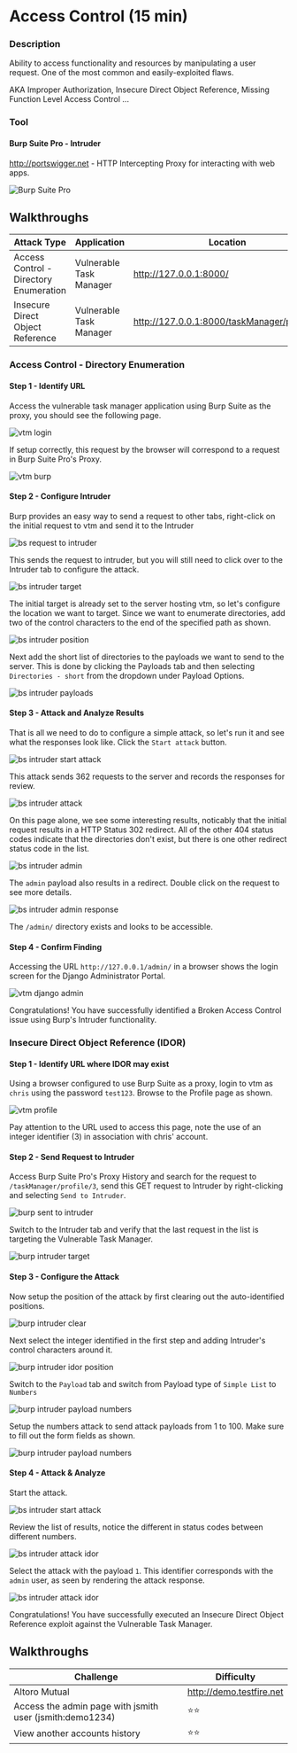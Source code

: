 # Access Control (15 min)
### Description
Ability to access functionality and resources by manipulating a user request.
One of the most common and easily-exploited flaws.

AKA Improper Authorization, Insecure Direct Object Reference, Missing Function Level Access Control ... 

### Tool
#### Burp Suite Pro - Intruder
http://portswigger.net - HTTP Intercepting Proxy for interacting with web apps.

![Burp Suite Pro](https://github.com/justinlarson/Web-App-Hacking-Workshop/raw/master/img/burpsuite.png)

## Walkthroughs

| Attack Type | Application | Location | Tool |
| ---- | ---- | ---- | ---- |
| Access Control - Directory Enumeration | Vulnerable Task Manager | http://127.0.0.1:8000/ | intruder |
| Insecure Direct Object Reference | Vulnerable Task Manager | http://127.0.0.1:8000/taskManager/profile/3 | intruder |

### Access Control - Directory Enumeration

#### Step 1 - Identify URL

Access the vulnerable task manager application using Burp Suite as the proxy, you should see the following page.

![vtm login](https://github.com/justinlarson/Web-App-Hacking-Workshop/raw/master/img/vtm-login.png)

If setup correctly, this request by the browser will correspond to a request in Burp Suite Pro's Proxy.

![vtm burp](https://github.com/justinlarson/Web-App-Hacking-Workshop/raw/master/img/bs-proxy-vtm.png)

#### Step 2 - Configure Intruder

Burp provides an easy way to send a request to other tabs, right-click on the initial request to vtm and send it to the Intruder

![bs request to intruder](https://github.com/justinlarson/Web-App-Hacking-Workshop/raw/master/img/bs-proxy-send-to-intruder.png)

This sends the request to intruder, but you will still need to click over to the Intruder tab to configure the attack.

![bs intruder target](https://github.com/justinlarson/Web-App-Hacking-Workshop/raw/master/img/bs-intruder-target.png)

The initial target is already set to the server hosting vtm, so let's configure the location we want to target.
Since we want to enumerate directories, add two of the control characters to the end of the specified path as shown.

![bs intruder position](https://github.com/justinlarson/Web-App-Hacking-Workshop/raw/master/img/bs-intruder-position.png)

Next add the short list of directories to the payloads we want to send to the server.
This is done by clicking the Payloads tab and then selecting `Directories - short` from the dropdown under Payload Options. 

![bs intruder payloads](https://github.com/justinlarson/Web-App-Hacking-Workshop/raw/master/img/bs-intruder-payloads.png)

#### Step 3 - Attack and Analyze Results

That is all we need to do to configure a simple attack, so let's run it and see what the responses look like.
Click the `Start attack` button.

![bs intruder start attack](https://github.com/justinlarson/Web-App-Hacking-Workshop/raw/master/img/bs-intruder-start-attack.png)

This attack sends 362 requests to the server and records the responses for review.

![bs intruder attack](https://github.com/justinlarson/Web-App-Hacking-Workshop/raw/master/img/bs-intruder-attack.png)

On this page alone, we see some interesting results, noticably that the initial request results in a HTTP Status 302 redirect.
All of the other 404 status codes indicate that the directories don't exist, but there is one other redirect status code in the list.

![bs intruder admin](https://github.com/justinlarson/Web-App-Hacking-Workshop/raw/master/img/bs-intruder-attack-admin.png)

The `admin` payload also results in a redirect. Double click on the request to see more details.

![bs intruder admin response](https://github.com/justinlarson/Web-App-Hacking-Workshop/raw/master/img/bs-intruder-attack-admin-response.png)

The `/admin/` directory exists and looks to be accessible.

#### Step 4 - Confirm Finding

Accessing the URL `http://127.0.0.1/admin/` in a browser shows the login screen for the Django Administrator Portal.

![vtm django admin](https://github.com/justinlarson/Web-App-Hacking-Workshop/raw/master/img/vtm-admin.png)

Congratulations! You have successfully identified a Broken Access Control issue using Burp's Intruder functionality. 

### Insecure Direct Object Reference (IDOR)

#### Step 1 - Identify URL where IDOR may exist

Using a browser configured to use Burp Suite as a proxy, login to vtm as `chris` using the password `test123`.
Browse to the Profile page as shown.

![vtm profile](https://github.com/justinlarson/Web-App-Hacking-Workshop/raw/master/img/vtm-profile.png)

Pay attention to the URL used to access this page, note the use of an integer identifier (3) in association with chris' account.

#### Step 2 - Send Request to Intruder

Access Burp Suite Pro's Proxy History and search for the request to `/taskManager/profile/3`, send this GET request to Intruder by right-clicking and selecting `Send to Intruder`.

![burp sent to intruder](https://github.com/justinlarson/Web-App-Hacking-Workshop/raw/master/img/bs-proxy-intruder-idor-send-to-intruder.png)

Switch to the Intruder tab and verify that the last request in the list is targeting the Vulnerable Task Manager.

![burp intruder target](https://github.com/justinlarson/Web-App-Hacking-Workshop/raw/master/img/bs-intruder-target-2.png)

#### Step 3 - Configure the Attack

Now setup the position of the attack by first clearing out the auto-identified positions.

![burp intruder clear](https://github.com/justinlarson/Web-App-Hacking-Workshop/raw/master/img/bs-intruder-clear.png)

Next select the integer identified in the first step and adding Intruder's control characters around it.

![burp intruder idor position](https://github.com/justinlarson/Web-App-Hacking-Workshop/raw/master/img/bs-intruder-position-idor.png)

Switch to the `Payload` tab and switch from Payload type of `Simple List` to `Numbers`

![burp intruder payload numbers](https://github.com/justinlarson/Web-App-Hacking-Workshop/raw/master/img/bs-intruder-payloads-numbers.png)

Setup the numbers attack to send attack payloads from 1 to 100. Make sure to fill out the form fields as shown.

![burp intruder payload numbers](https://github.com/justinlarson/Web-App-Hacking-Workshop/raw/master/img/bs-intruder-payloads-numbers-100.png)

#### Step 4 - Attack & Analyze

Start the attack.

![bs intruder start attack](https://github.com/justinlarson/Web-App-Hacking-Workshop/raw/master/img/bs-intruder-start-attack.png)

Review the list of results, notice the different in status codes between different numbers.

![bs intruder attack idor](https://github.com/justinlarson/Web-App-Hacking-Workshop/raw/master/img/bs-intruder-attack-idor.png)

Select the attack with the payload `1`. This identifier corresponds with the `admin` user, as seen by rendering the attack response.

![bs intruder attack idor](https://github.com/justinlarson/Web-App-Hacking-Workshop/raw/master/img/bs-intruder-attack-idor.png)

Congratulations! You have successfully executed an Insecure Direct Object Reference exploit against the Vulnerable Task Manager.

## Walkthroughs

| Challenge	| Difficulty |
| ----- | ----- |
| Altoro Mutual | http://demo.testfire.net |
| Access the admin page with jsmith user (jsmith:demo1234) | :star::star: |
| View another accounts history | :star::star: |


